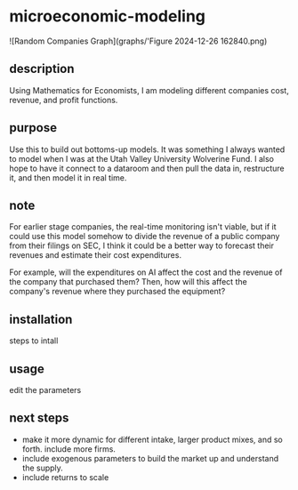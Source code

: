 # microeconomic-modeling

![Random Companies Graph](graphs/'Figure 2024-12-26 162840.png)

## description
Using Mathematics for Economists, I am modeling different companies cost, revenue, and profit functions.

## purpose
Use this to build out bottoms-up models. It was something I always wanted to model when I was at the Utah Valley University Wolverine Fund. I also hope to have it connect to a dataroom and then pull the data in, restructure it, and then model it in real time.

## note
For earlier stage companies, the real-time monitoring isn't viable, but if it could use this model somehow to divide the revenue of a public company from their filings on SEC, I think it could be a better way to forecast their revenues and estimate their cost expenditures.

For example, will the expenditures on AI affect the cost and the revenue of the company that purchased them? Then, how will this affect the company's revenue where they purchased the equipment? 

## installation
steps to intall

## usage
edit the parameters

## next steps
- make it more dynamic for different intake, larger product mixes, and so forth. 
include more firms.
- include exogenous parameters to build the market up and understand the supply. 
- include returns to scale

